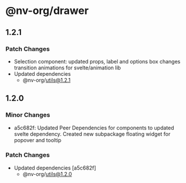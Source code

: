 # @nv-org/drawer

## 1.2.1

### Patch Changes

- Selection component: updated props, label and options box changes transition animations for svelte/animation lib
- Updated dependencies
  - @nv-org/utils@1.2.1

## 1.2.0

### Minor Changes

- a5c682f: Updated Peer Dependencies for components to updated svelte dependency. Created new subpackage floating widget for popover and tooltip

### Patch Changes

- Updated dependencies [a5c682f]
  - @nv-org/utils@1.2.0
